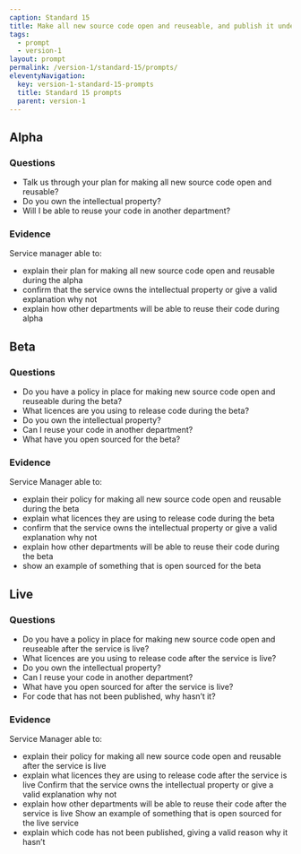 ```yaml
---
caption: Standard 15
title: Make all new source code open and reuseable, and publish it under appropriate licences (or provide a convincing explanation as to why this cannot be done for specific subsets of the source code).
tags:
  - prompt
  - version-1
layout: prompt
permalink: /version-1/standard-15/prompts/
eleventyNavigation:
  key: version-1-standard-15-prompts
  title: Standard 15 prompts
  parent: version-1
---
```


## Alpha

### Questions

- Talk us through your plan for making all new source code open and reusable?
- Do you own the intellectual property?
- Will I be able to reuse your code in another department?

### Evidence

Service manager able to:

- explain their plan for making all new source code open and reusable during the alpha
- confirm that the service owns the intellectual property or give a valid explanation why not
- explain how other departments will be able to reuse their code during alpha

## Beta

### Questions

- Do you have a policy in place for making new source code open and reuseable during the beta?
- What licences are you using to release code during the beta?
- Do you own the intellectual property?
- Can I reuse your code in another department?
- What have you open sourced for the beta?

### Evidence

Service Manager able to:

- explain their policy for making all new source code open and reusable during the beta
- explain what licences they are using to release code during the beta
- confirm that the service owns the intellectual property or give a valid explanation why not
- explain how other departments will be able to reuse their code during the beta
- show an example of something that is open sourced for the beta

## Live

### Questions

- Do you have a policy in place for making new source code open and reuseable after the service is live?
- What licences are you using to release code after the service is live?
- Do you own the intellectual property?
- Can I reuse your code in another department?
- What have you open sourced for after the service is live?
- For code that has not been published, why hasn’t it?

### Evidence

Service Manager able to:

- explain their policy for making all new source code open and reusable after the service is live
- explain what licences they are using to release code after the service is live
Confirm that the service owns the intellectual property or give a valid explanation why not
- explain how other departments will be able to reuse their code after the service is live
Show an example of something that is open sourced for the live service
- explain which code has not been published, giving a valid reason why it hasn’t
